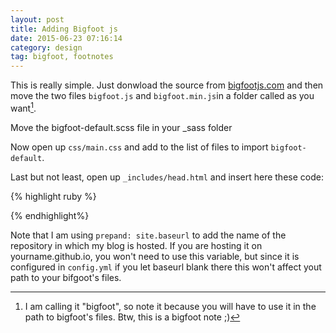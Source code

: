 ```yaml
---
layout: post
title: Adding Bigfoot js 
date: 2015-06-23 07:16:14
category: design
tag: bigfoot, footnotes
---
```


This is really simple. Just donwload the source from [bigfootjs.com](http://www.bigfootjs.com/) and then move the two files `bigfoot.js` and `bigfoot.min.js`in a folder called as you want[^1].

Move the bigfoot-default.scss file in your \_sass folder

Now open up `css/main.css` and add to the list of files to import `bigfoot-default`.

Last but not least, open up `_includes/head.html` and insert here these code:

{% highlight ruby %}
<!-- jquery-->
  <script src="//ajax.googleapis.com/ajax/libs/jquery/1.10.2/jquery.min.js"></script>
  <!-- bigfoot-->
   <script type="text/javascript" src="{{"/bigfoot/bigfoot.min.js" | prepend: site.baseurl }}"></script>
  <script type="text/javascript">
    $.bigfoot();
  </script>
{% endhighlight%}

Note that I am using `prepand: site.baseurl` to add the name of the repository in which my blog is hosted. If you are hosting it on yourname.github.io, you won't need to use this variable, but since it is configured in `config.yml` if you let baseurl blank there this won't affect yout path to your bifgoot's files.

[^1]: I am calling it "bigfoot", so note it because you will have to use it in the path to bigfoot's files. Btw, this is a bigfoot note ;)